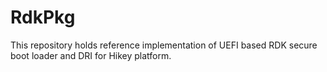 # RdkPkg
This repository holds reference implementation of UEFI based RDK secure boot loader and DRI for Hikey platform.
